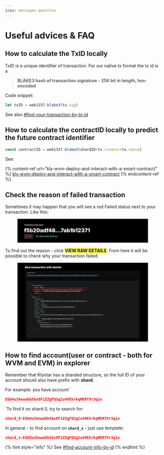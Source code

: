 ```yaml
---
icon: messages-question
---
```


# Useful advices & FAQ

## How to calculate the TxID locally

TxID is a unique identifier of transaction. For our native tx format the tx id is a

> **BLAKE3 hash of transaction signature - 256 bit in length, hex-encoded**

Code snippet:

```javascript
let txID = web1337.blake3(tx.sig)
```

See also [#find-your-transaction-by-tx-id](../../build-core-and-join-network/explorers-and-how-to-use-them/usage-guide/searchbar.md#find-your-transaction-by-tx-id "mention")

## How to calculate the contractID locally to predict the future contract identifier

```javascript
const contractID = web1337.blake3(shardID+tx.creator+tx.nonce)
```

See:

{% content-ref url="kly-wvm-deploy-and-interact-with-a-smart-contract/" %}
[kly-wvm-deploy-and-interact-with-a-smart-contract](kly-wvm-deploy-and-interact-with-a-smart-contract/)
{% endcontent-ref %}

## Check the reason of failed transaction

Sometimes it may happen that you will see a red Failed status next to your transaction. Like this:

<figure><img src="../../.gitbook/assets/image (38).png" alt=""><figcaption></figcaption></figure>

To find out the reason - click <mark style="color:blue;">**VIEW RAW DETAILS**</mark>. From here it will be possible to check why your transaction failed:

<figure><img src="../../.gitbook/assets/image (39).png" alt=""><figcaption></figcaption></figure>

## How to find account(user or contract - both for WVM and EVM) in explorer

Remember that Klyntar has a sharded structure, so the full ID of your account should also have prefix with **shard**.

For example: you have account \`

```json
EGU4u3Anwahbtbx8F1ZZgFQSg2u49EkrkqMERT9r3q1o
```

\`To find it on shard 0, try to search for:

```json
shard_0:EGU4u3Anwahbtbx8F1ZZgFQSg2u49EkrkqMERT9r3q1o
```

In general - to find account on **`shard_x`** - just use template:

```json
shard_x:EGU4u3Anwahbtbx8F1ZZgFQSg2u49EkrkqMERT9r3q1o
```

{% hint style="info" %}
See [#find-account-info-by-id](../../build-core-and-join-network/explorers-and-how-to-use-them/usage-guide/searchbar.md#find-account-info-by-id "mention")
{% endhint %}

